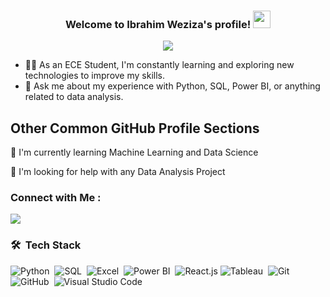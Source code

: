 

<h3 align="center">
  Welcome to Ibrahim Weziza's profile!
  <img src="https://media.giphy.com/media/hvRJCLFzcasrR4ia7z/giphy.gif" width="28">
</h3>

<!-- Typing SVG by DenverCoder1 - https://github.com/DenverCoder1/readme-typing-svg -->

<p align="center">
  <a href="https://github.com/DenverCoder1/readme-typing-svg"><img src="https://readme-typing-svg.herokuapp.com/?lines=Data%20Analyst;Machine%20Learning%20Learner;ECE%20Student;Always%20learning%20new%20things&font=Fira%20Code&center=true&width=440&height=45&color=f75c7e&vCenter=true&size=22"></a>
</p>

- 👨‍💻 As an ECE Student, I'm constantly learning and exploring new technologies to improve my skills.
- 💬 Ask me about my experience with Python, SQL, Power BI, or anything related to data analysis.


## Other Common GitHub Profile Sections

🧠 I'm currently learning Machine Learning and Data Science

🤔 I'm looking for help with any Data Analysis Project 


### Connect with Me :

<a href="https://linkedin.com/in/ibrahim-weziza-ba0971200/" target="_blank"><img src="https://img.shields.io/badge/-Yousef%20Dergham-0077B5?style=for-the-badge&logo=Linkedin&logoColor=white"/></a>



### 🛠 &nbsp;Tech Stack
![Python](https://img.shields.io/badge/-Python-05122A?style=flat&logo=javascript)&nbsp;
![SQL](https://img.shields.io/badge/-SQL-05122A?style=flat&logo=bootstrap&logoColor=563D7C)&nbsp;
![Excel](https://img.shields.io/badge/-Excel-05122A?style=flat&logo=HTML5)&nbsp;
![Power BI](https://img.shields.io/badge/-Power-BI-05122A?style=flat&logo=CSS3&logoColor=1572B6)&nbsp;
![React.js](https://img.shields.io/badge/-React-05122A?style=flat&logo=react)
![Tableau](https://img.shields.io/badge/-Tableau-05122A?style=flat&logo=node.js&logoColor=339933)&nbsp;
![Git](https://img.shields.io/badge/-Git-05122A?style=flat&logo=git)&nbsp;
![GitHub](https://img.shields.io/badge/-GitHub-05122A?style=flat&logo=github)&nbsp;
![Visual Studio Code](https://img.shields.io/badge/-Visual%20Studio%20Code-05122A?style=flat&logo=visual-studio-code&logoColor=007ACC)&nbsp;





